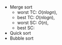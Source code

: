 
- Merge sort
    - worst TC: $O(n log n)$,
    - best TC: $O(n log n)$,
    - worst SC: $O(n)$,
    - best SC:
- Quick sort
- Bubble sort
